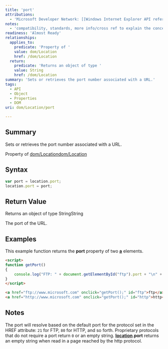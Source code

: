 ```yaml
---
title: 'port'
attributions:
  - 'Microsoft Developer Network: [[Windows Internet Explorer API reference](http://msdn.microsoft.com/en-us/library/ie/hh828809%28v=vs.85%29.aspx) Article]'
notes:
  - 'compatibility, standards, more info/cross ref to explain the concept of "port"'
readiness: 'Almost Ready'
relationships:
  applies_to:
    predicate: 'Property of '
    value: dom/Location
    href: /dom/Location
  return:
    predicate: 'Returns an object of type '
    value: String
    href: /dom/Location
summary: 'Sets or retrieves the port number associated with a URL.'
tags:
  - API
  - Object
  - Properties
  - DOM
uri: dom/Location/port

---
```

## Summary

Sets or retrieves the port number associated with a URL.

Property of [dom/Location](/dom/Location)[dom/Location](/dom/Location)

## Syntax

``` js
var port = location.port;
location.port = port;
```

## Return Value

Returns an object of type StringString

The port of the URL.

## Examples

This example function returns the **port** property of two [**a**](/html/elements/a) elements.

``` html
<script>
function getPort()
{
    console.log("FTP: " + document.getElementById("ftp").port + "\n" + "HTTP: " + document.getElementById("http").port);
}
</script>

<a href="ftp://www.microsoft.com" onclick="getPort();" id="ftp">ftp</a>
<a href="http://www.microsoft.com" onclick="getPort();" id="http">http</a>
```

## Notes

The port will resolve based on the default port for the protocol set in the HREF attribute: `21` for FTP, `80` for HTTP, and so forth. Proprietary protocols that do not require a port return `0` or an empty string. [**location**](/dom/Location).**port** returns an empty string when read in a page reached by the http protocol.
